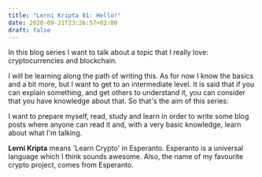 ```yaml
---
title: "Lerni Kripta 01: Hello!"
date: 2020-09-21T23:26:57+02:00
draft: false
---
```


In this blog series I want to talk about a topic that I really love: cryptocurrencies and blockchain.

I will be learning along the path of writing this. As for now I know the basics and a bit more, but I want to get to an intermediate level. It is said that if you can explain something, and get others to understand it, you can consider that you have knowledge about that. So that's the aim of this series:

I want to prepare myself, read, study and learn in order to write some blog posts where anyone can read it and, with a very basic knowledge, learn about what I'm talking.

**Lerni Kripta** means 'Learn Crypto' in Esperanto. Esperanto is a universal language which I think sounds awesome. Also, the name of my favourite crypto project, comes from Esperanto.
